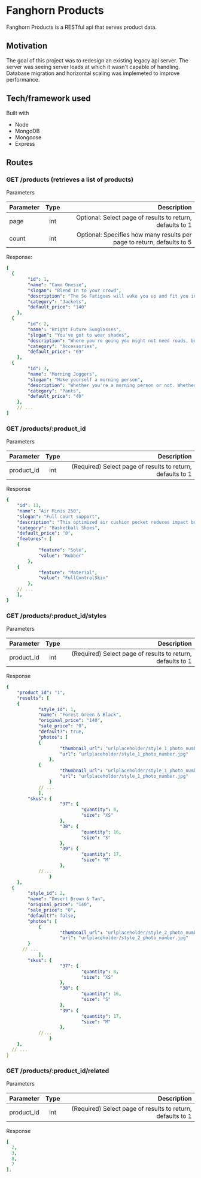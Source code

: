 # Fanghorn Products

Fanghorn Products is a RESTful api that serves product data.

## Motivation

The goal of this project was to redesign an existing legacy api server. The server was seeing server loads at which it wasn't capable of handling. Database migration and horizontal scaling was implemeted to improve performance.

## Tech/framework used

Built with
* Node
* MongoDB
* Mongoose
* Express

## Routes

### GET /products (retrieves a list of products)

Parameters

| Parameter | Type    | Description                                                             |
| --------- |:-------:| -----------------------------------------------------------------------:|
| page      | int     | Optional: Select page of results to return, defaults to 1               |
| count     | int     | Optional: Specifies how many results per page to return, defaults to 5  |

Response:

```yaml
[
  {
        "id": 1,
        "name": "Camo Onesie",
        "slogan": "Blend in to your crowd",
        "description": "The So Fatigues will wake you up and fit you in. This high energy camo will have you blending in to even the wildest surroundings.",
        "category": "Jackets",
        "default_price": "140"
    },
  {
        "id": 2,
        "name": "Bright Future Sunglasses",
        "slogan": "You've got to wear shades",
        "description": "Where you're going you might not need roads, but you definitely need some shades. Give those baby blues a rest and let the future shine bright on these timeless lenses.",
        "category": "Accessories",
        "default_price": "69"
    },
  {
        "id": 3,
        "name": "Morning Joggers",
        "slogan": "Make yourself a morning person",
        "description": "Whether you're a morning person or not. Whether you're gym bound or not. Everyone looks good in joggers.",
        "category": "Pants",
        "default_price": "40"
    },
    // ...
]
```

### GET /products/:product_id

Parameters

| Parameter  | Type | Description                                                              |
| ---------- |:----:| ------------------------------------------------------------------------:|
| product_id | int  | (Required) Select page of results to return, defaults to 1               |

Response

```yaml
{
    "id": 11,
    "name": "Air Minis 250",
    "slogan": "Full court support",
    "description": "This optimized air cushion pocket reduces impact but keeps a perfect balance underfoot.",
    "category": "Basketball Shoes",
    "default_price": "0",
    "features": [
    {
            "feature": "Sole",
            "value": "Rubber"
        },
    {
            "feature": "Material",
            "value": "FullControlSkin"
        },
    // ...
    ],
}
```

### GET /products/:product_id/styles

Parameters

| Parameter  | Type | Description                                                              |
| ---------- |:----:| ------------------------------------------------------------------------:|
| product_id | int  | (Required) Select page of results to return, defaults to 1               |

Response

```yaml
{
    "product_id": "1",
    "results": [
    {
            "style_id": 1,
            "name": "Forest Green & Black",
            "original_price": "140",
            "sale_price": "0",
            "default?": true,
            "photos": [
            {
                    "thumbnail_url": "urlplaceholder/style_1_photo_number_thumbnail.jpg",
                    "url": "urlplaceholder/style_1_photo_number.jpg"
                },
            {
                    "thumbnail_url": "urlplaceholder/style_1_photo_number_thumbnail.jpg",
                    "url": "urlplaceholder/style_1_photo_number.jpg"
                }
            // ...
            ],
        "skus": {
                    "37": {
                            "quantity": 8,
                            "size": "XS"
                    },
                    "38": {
                            "quantity": 16,
                            "size": "S"
                    },
                    "39": {
                            "quantity": 17,
                            "size": "M"
                    },
            //...
                }
    },
  {
        "style_id": 2,
        "name": "Desert Brown & Tan",
        "original_price": "140",
        "sale_price": "0",
        "default?": false,
        "photos": [
            {
                    "thumbnail_url": "urlplaceholder/style_2_photo_number_thumbnail.jpg",
                    "url": "urlplaceholder/style_2_photo_number.jpg"
        }
      // ...
            ],
        "skus": {
                    "37": {
                            "quantity": 8,
                            "size": "XS"
                    },
                    "38": {
                            "quantity": 16,
                            "size": "S"
                    },
                    "39": {
                            "quantity": 17,
                            "size": "M"
                    },
            //...
                }
    },
  // ...
}
```

### GET /products/:product_id/related

Parameters

| Parameter  | Type | Description                                                              |
| ---------- |:----:| ------------------------------------------------------------------------:|
| product_id | int  | (Required) Select page of results to return, defaults to 1               |

Response

```yaml
[
  2,
  3,
  8,
  7
],
```
